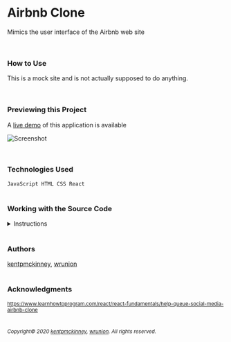 
# Airbnb Clone

Mimics the user interface of the Airbnb web site

<br/>

### How to Use
This is a mock site and is not actually supposed to do anything.

<br/>

### Previewing this Project
A [live demo](https://kentpmckinney.github.io/epi-airbnb-clone) of this application is available

![Screenshot](http://kentpmckinney.github.io/epi-airbnb-clone/epi-airbnb-clone.gif)

<br/>

### Technologies Used

<code>JavaScript
HTML
CSS
React</code>
<br/>
<br/>

### Working with the Source Code

<details markdown="1">
<summary>Instructions</summary>

<br/>
The following are suggestions to help set up a development environment for this project. The actual steps needed may differ slightly depending on the operating system and other factors.
<br/>

### Prerequisites

The following software must be installed and properly configured on the target machine. 



* Git (recommended)
* An updated web browser (Internet Explorer may not be compatible)
<br/>

### Setting up a Development Environment

The following steps are meant to be a quick way to get the project up and running.

1. Download a copy of the source code from: [https://github.com/kentpmckinney/epi-airbnb-clone](https://github.com/kentpmckinney/epi-airbnb-clone) or clone using the repository link: <code>https://github.com/kentpmckinney/epi-airbnb-clone.git</code>
1. Navigate to the folder location of the source files in in a terminal
1. Make sure the file <code>package.json</code> is in the current folder and that <code>Node.js</code> is installed
1. Run the command <code>npm install</code> to download a local cache of the npm packages used by this application
1. Build the application with the command <code>npm run build</code>
1. Start the application with the command <code>npm run start</code>
<br/>



### Deployment<br>
Run the command <code>npm run build</code> to build a production version of the application under <code>./build</code>

</details>

<br/>

### Authors

[kentpmckinney](https://github.com/kentpmckinney), [wrunion](https://github.com/wrunion)
<br/>
<br/>

### Acknowledgments

<sub markdown="1">https://www.learnhowtoprogram.com/react/react-fundamentals/help-queue-social-media-airbnb-clone</sub>
<br/>
<br/>

###### <sub markdown="1">Copyright&copy; 2020 [kentpmckinney](https://github.com/kentpmckinney), [wrunion](https://github.com/wrunion). All rights reserved.</sub>